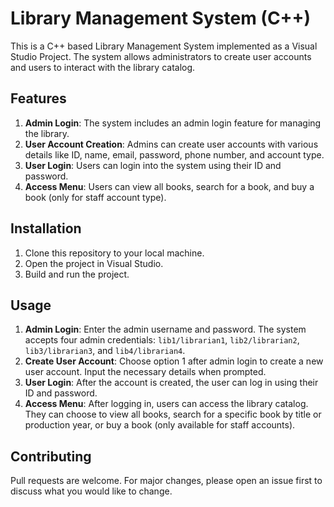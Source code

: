 # Library Management System (C++)

This is a C++ based Library Management System implemented as a Visual Studio Project. The system allows administrators to create user accounts and users to interact with the library catalog.

## Features

1. **Admin Login**: The system includes an admin login feature for managing the library.
2. **User Account Creation**: Admins can create user accounts with various details like ID, name, email, password, phone number, and account type.
3. **User Login**: Users can login into the system using their ID and password.
4. **Access Menu**: Users can view all books, search for a book, and buy a book (only for staff account type).

## Installation

1. Clone this repository to your local machine.
2. Open the project in Visual Studio.
3. Build and run the project.

## Usage

1. **Admin Login**: Enter the admin username and password. The system accepts four admin credentials: `lib1/librarian1`, `lib2/librarian2`, `lib3/librarian3`, and `lib4/librarian4`.
2. **Create User Account**: Choose option 1 after admin login to create a new user account. Input the necessary details when prompted.
3. **User Login**: After the account is created, the user can log in using their ID and password.
4. **Access Menu**: After logging in, users can access the library catalog. They can choose to view all books, search for a specific book by title or production year, or buy a book (only available for staff accounts).

## Contributing

Pull requests are welcome. For major changes, please open an issue first to discuss what you would like to change.